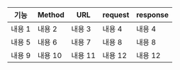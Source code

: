 |기능|Method|URL|request|response|
|---|---|---|---|---|
|내용 1|내용 2|내용 3|내용 4|내용 4|
|내용 5|내용 6|내용 7|내용 8|내용 8|
|내용 9|내용 10|내용 11|내용 12|내용 12|
